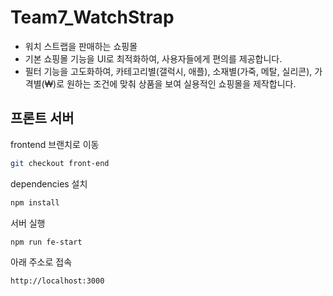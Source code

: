 # Team7_WatchStrap
- 워치 스트랩을 판매하는 쇼핑몰
- 기본 쇼핑몰 기능을 UI로 최적화하여, 사용자들에게 편의를 제공합니다.
- 필터 기능을 고도화하여, 카테고리별(갤럭시, 애플), 소재별(가죽, 메탈, 실리콘), 가격별(₩)로 원하는 조건에 맞춰 상품을 보여 실용적인 쇼핑몰을 제작합니다.

 
## 프론트 서버 

frontend 브랜치로 이동

~~~bash  
git checkout front-end
~~~

dependencies 설치

~~~bash  
npm install
~~~

서버 실행

~~~bash  
npm run fe-start
~~~  

아래 주소로 접속

~~~bash  
http://localhost:3000
~~~  

